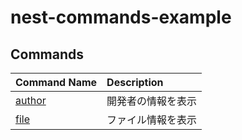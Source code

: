 # nest-commands-example

## Commands

| Command Name                 | Description        |
| :--------------------------- | :----------------- |
| [author](./author/README.md) | 開発者の情報を表示 |
| [file](./file/README.md)     | ファイル情報を表示 |
